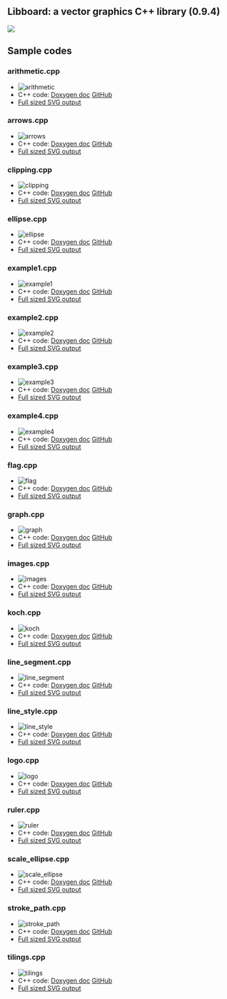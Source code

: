 ## Libboard: a vector graphics C++ library (0.9.4)

<img src="https://foureys.users.greyc.fr/board/doc/0.9.4/LibBoardLogoII_Small.png">

## Sample codes
### arithmetic.cpp

* ![arithmetic](http://foureys.users.greyc.fr/board/examples/0.9.4/arithmetic.png)
* C++ code: [Doxygen doc](https://foureys.users.greyc.fr/board/doc/0.9.4/examples_2arithmetic_8cpp-example.html)
  [GitHub](/c-koi/libboard/blob/v0.9.4/examples/arithmetic.cpp)
* [Full sized SVG output](http://foureys.users.greyc.fr/board/examples/0.9.4/arithmetic.svg)

### arrows.cpp

* ![arrows](http://foureys.users.greyc.fr/board/examples/0.9.4/arrows.png)
* C++ code: [Doxygen doc](https://foureys.users.greyc.fr/board/doc/0.9.4/examples_2arrows_8cpp-example.html)
  [GitHub](/c-koi/libboard/blob/v0.9.4/examples/arrows.cpp)
* [Full sized SVG output](http://foureys.users.greyc.fr/board/examples/0.9.4/arrows.svg)

### clipping.cpp

* ![clipping](http://foureys.users.greyc.fr/board/examples/0.9.4/clipping.png)
* C++ code: [Doxygen doc](https://foureys.users.greyc.fr/board/doc/0.9.4/examples_2clipping_8cpp-example.html)
  [GitHub](/c-koi/libboard/blob/v0.9.4/examples/clipping.cpp)
* [Full sized SVG output](http://foureys.users.greyc.fr/board/examples/0.9.4/clipping.svg)

### ellipse.cpp

* ![ellipse](http://foureys.users.greyc.fr/board/examples/0.9.4/ellipse.png)
* C++ code: [Doxygen doc](https://foureys.users.greyc.fr/board/doc/0.9.4/examples_2ellipse_8cpp-example.html)
  [GitHub](/c-koi/libboard/blob/v0.9.4/examples/ellipse.cpp)
* [Full sized SVG output](http://foureys.users.greyc.fr/board/examples/0.9.4/ellipse.svg)

### example1.cpp

* ![example1](http://foureys.users.greyc.fr/board/examples/0.9.4/example1.png)
* C++ code: [Doxygen doc](https://foureys.users.greyc.fr/board/doc/0.9.4/examples_2example1_8cpp-example.html)
  [GitHub](/c-koi/libboard/blob/v0.9.4/examples/example1.cpp)
* [Full sized SVG output](http://foureys.users.greyc.fr/board/examples/0.9.4/example1.svg)

### example2.cpp

* ![example2](http://foureys.users.greyc.fr/board/examples/0.9.4/example2.png)
* C++ code: [Doxygen doc](https://foureys.users.greyc.fr/board/doc/0.9.4/examples_2example2_8cpp-example.html)
  [GitHub](/c-koi/libboard/blob/v0.9.4/examples/example2.cpp)
* [Full sized SVG output](http://foureys.users.greyc.fr/board/examples/0.9.4/example2.svg)

### example3.cpp

* ![example3](http://foureys.users.greyc.fr/board/examples/0.9.4/example3.png)
* C++ code: [Doxygen doc](https://foureys.users.greyc.fr/board/doc/0.9.4/examples_2example3_8cpp-example.html)
  [GitHub](/c-koi/libboard/blob/v0.9.4/examples/example3.cpp)
* [Full sized SVG output](http://foureys.users.greyc.fr/board/examples/0.9.4/example3.svg)

### example4.cpp

* ![example4](http://foureys.users.greyc.fr/board/examples/0.9.4/example4.png)
* C++ code: [Doxygen doc](https://foureys.users.greyc.fr/board/doc/0.9.4/examples_2example4_8cpp-example.html)
  [GitHub](/c-koi/libboard/blob/v0.9.4/examples/example4.cpp)
* [Full sized SVG output](http://foureys.users.greyc.fr/board/examples/0.9.4/example4.svg)

### flag.cpp

* ![flag](http://foureys.users.greyc.fr/board/examples/0.9.4/flag.png)
* C++ code: [Doxygen doc](https://foureys.users.greyc.fr/board/doc/0.9.4/examples_2flag_8cpp-example.html)
  [GitHub](/c-koi/libboard/blob/v0.9.4/examples/flag.cpp)
* [Full sized SVG output](http://foureys.users.greyc.fr/board/examples/0.9.4/flag.svg)

### graph.cpp

* ![graph](http://foureys.users.greyc.fr/board/examples/0.9.4/graph.png)
* C++ code: [Doxygen doc](https://foureys.users.greyc.fr/board/doc/0.9.4/examples_2graph_8cpp-example.html)
  [GitHub](/c-koi/libboard/blob/v0.9.4/examples/graph.cpp)
* [Full sized SVG output](http://foureys.users.greyc.fr/board/examples/0.9.4/graph.svg)

### images.cpp

* ![images](http://foureys.users.greyc.fr/board/examples/0.9.4/images.png)
* C++ code: [Doxygen doc](https://foureys.users.greyc.fr/board/doc/0.9.4/examples_2images_8cpp-example.html)
  [GitHub](/c-koi/libboard/blob/v0.9.4/examples/images.cpp)
* [Full sized SVG output](http://foureys.users.greyc.fr/board/examples/0.9.4/images.svg)

### koch.cpp

* ![koch](http://foureys.users.greyc.fr/board/examples/0.9.4/koch.png)
* C++ code: [Doxygen doc](https://foureys.users.greyc.fr/board/doc/0.9.4/examples_2koch_8cpp-example.html)
  [GitHub](/c-koi/libboard/blob/v0.9.4/examples/koch.cpp)
* [Full sized SVG output](http://foureys.users.greyc.fr/board/examples/0.9.4/koch.svg)

### line_segment.cpp

* ![line_segment](http://foureys.users.greyc.fr/board/examples/0.9.4/line_segment.png)
* C++ code: [Doxygen doc](https://foureys.users.greyc.fr/board/doc/0.9.4/examples_2line_segment_8cpp-example.html)
  [GitHub](/c-koi/libboard/blob/v0.9.4/examples/line_segment.cpp)
* [Full sized SVG output](http://foureys.users.greyc.fr/board/examples/0.9.4/line_segment.svg)

### line_style.cpp

* ![line_style](http://foureys.users.greyc.fr/board/examples/0.9.4/line_style.png)
* C++ code: [Doxygen doc](https://foureys.users.greyc.fr/board/doc/0.9.4/examples_2line_style_8cpp-example.html)
  [GitHub](/c-koi/libboard/blob/v0.9.4/examples/line_style.cpp)
* [Full sized SVG output](http://foureys.users.greyc.fr/board/examples/0.9.4/line_style.svg)

### logo.cpp

* ![logo](http://foureys.users.greyc.fr/board/examples/0.9.4/logo.png)
* C++ code: [Doxygen doc](https://foureys.users.greyc.fr/board/doc/0.9.4/examples_2logo_8cpp-example.html)
  [GitHub](/c-koi/libboard/blob/v0.9.4/examples/logo.cpp)
* [Full sized SVG output](http://foureys.users.greyc.fr/board/examples/0.9.4/logo.svg)

### ruler.cpp

* ![ruler](http://foureys.users.greyc.fr/board/examples/0.9.4/ruler.png)
* C++ code: [Doxygen doc](https://foureys.users.greyc.fr/board/doc/0.9.4/examples_2ruler_8cpp-example.html)
  [GitHub](/c-koi/libboard/blob/v0.9.4/examples/ruler.cpp)
* [Full sized SVG output](http://foureys.users.greyc.fr/board/examples/0.9.4/ruler.svg)

### scale_ellipse.cpp

* ![scale_ellipse](http://foureys.users.greyc.fr/board/examples/0.9.4/scale_ellipse.png)
* C++ code: [Doxygen doc](https://foureys.users.greyc.fr/board/doc/0.9.4/examples_2scale_ellipse_8cpp-example.html)
  [GitHub](/c-koi/libboard/blob/v0.9.4/examples/scale_ellipse.cpp)
* [Full sized SVG output](http://foureys.users.greyc.fr/board/examples/0.9.4/scale_ellipse.svg)

### stroke_path.cpp

* ![stroke_path](http://foureys.users.greyc.fr/board/examples/0.9.4/stroke_path.png)
* C++ code: [Doxygen doc](https://foureys.users.greyc.fr/board/doc/0.9.4/examples_2stroke_path_8cpp-example.html)
  [GitHub](/c-koi/libboard/blob/v0.9.4/examples/stroke_path.cpp)
* [Full sized SVG output](http://foureys.users.greyc.fr/board/examples/0.9.4/stroke_path.svg)

### tilings.cpp

* ![tilings](http://foureys.users.greyc.fr/board/examples/0.9.4/tilings.png)
* C++ code: [Doxygen doc](https://foureys.users.greyc.fr/board/doc/0.9.4/examples_2tilings_8cpp-example.html)
  [GitHub](/c-koi/libboard/blob/v0.9.4/examples/tilings.cpp)
* [Full sized SVG output](http://foureys.users.greyc.fr/board/examples/0.9.4/tilings.svg)

